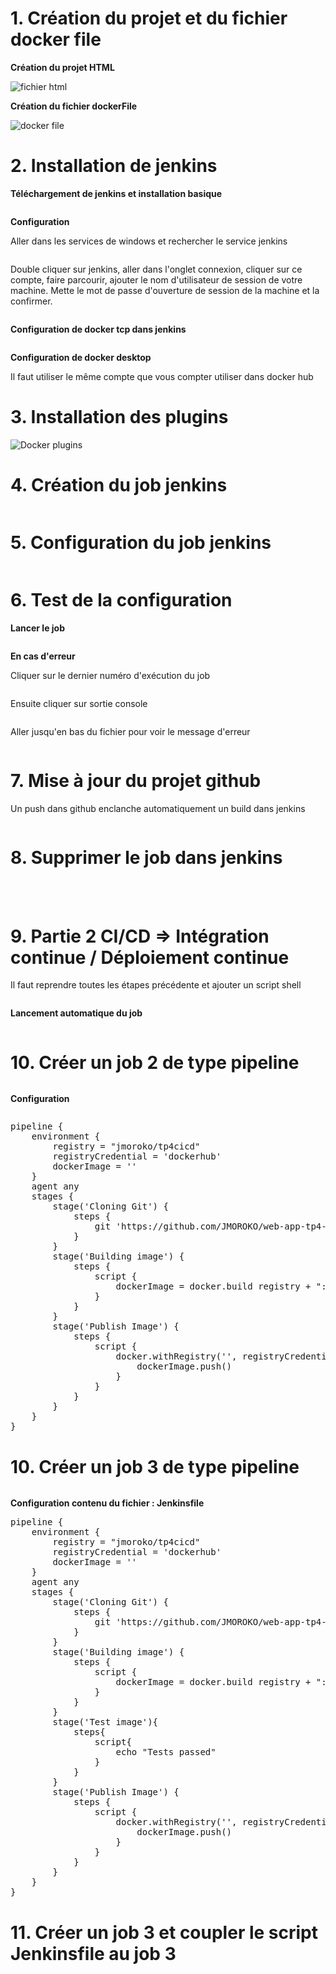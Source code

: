 <h1>1. Création du projet et du fichier docker file</h1>
<p><b>Création du projet HTML</b></p>
<img src="assets/00-fichier-html.png" alt="fichier html">
<P><b>Création du fichier dockerFile</b></P>
<img src="assets/01-fichier-docker-file.png" alt="docker file">
<h1>2. Installation de jenkins</h1>
<p><b>Téléchargement de jenkins et installation basique</b></p>
<img src="assets/02-telecharger-jenkins.png" alt="">
<p><b>Configuration</b></p>
<p>Aller dans les services de windows et rechercher le service jenkins</p>
<img src="assets/03-service-jenkins.png" alt=""> 
<p>Double cliquer sur jenkins, aller dans l'onglet connexion, cliquer sur ce compte, faire parcourir, ajouter le nom d'utilisateur de session de votre machine.
Mette le mot de passe d'ouverture de session de la machine et la confirmer.</p>
<img src="assets/04-jenkins-services.png" alt="">
<p><b>Configuration de docker tcp dans jenkins</b></p>
<img src="assets/06-etape-1.png" alt=""> <br>
<img src="assets/07-etape-2.png" alt=""> 
<p><b>Configuration de docker desktop</b></p>
Il faut utiliser le même compte que vous compter utiliser dans docker hub
<img src="assets/08-docker-desktop-3.png" alt="">
<h1>3. Installation des plugins</h1>
<img src="assets/05-docker-plugins.png" alt="Docker plugins">
<h1>4. Création du job jenkins</h1>
<img src="assets/9-docker-jobetape1.png" alt=""> <br>
<img src="assets/09-docker-job-etape2.png" alt=""> <br>
<h1>5. Configuration du job jenkins</h1>
<img src="assets/9-jenkins-job-config-etape-1.png" alt=""> <br>
<img src="assets/9-jenkins-job-config-etape-2.png" alt=""> <br>
<img src="assets/9-jenkins-job-config-etape-3.png" alt=""> <br>
<img src="assets/9-jenkins-job-config-etape-4.png" alt=""> 
<h1>6. Test de la configuration</h1>
<p><b>Lancer le job</b></p>
<img src="assets/10-lancer-job.png" alt="">
<p><b>En cas d'erreur</b></p>
<p>Cliquer sur le dernier numéro d'exécution du job</p>
<img src="assets/11-cas-erreur.png" alt="">
<p>Ensuite cliquer sur sortie console</p>
<img src="assets/11-sortie-console.png" alt="">
<p>Aller jusqu'en bas du fichier pour voir le message d'erreur</p>
<img src="assets/11-erreur.png" alt="">
<h1>7. Mise à jour du projet github</h1>
<p>Un push dans github enclanche automatiquement un build dans jenkins</p>
<img src="assets/12-build-automatique-jenkins.png" alt=""> <br>
<img src="assets/12-docker-hub.png" alt="">
<h1>8. Supprimer le job dans jenkins</h1>
<img src="assets/13-supprimer.png" alt="">
<br><br><br>
<h1>9. Partie 2 CI/CD => Intégration continue / Déploiement continue</h1>
<p>Il faut reprendre toutes les étapes précédente et ajouter un script shell</p>
<img src="assets/14-build-shell.png" alt=""> <br>
<img src="assets/15-commande-shell.png" alt="">
<p><b>Lancement automatique du job</b></p>
<img src="assets/16-lancement-auto-job.png" alt=""> <br>
<img src="assets/17-docker-image.png" alt=""> <br>
<h1>10. Créer un job 2 de type pipeline</h1>
<img src="assets/18-job2pipeline.png" alt=""> 
<p><b>Configuration</b></p>
<img src="assets/18-config-job2.png" alt="">
<pre>
pipeline {
    environment {
        registry = "jmoroko/tp4cicd"
        registryCredential = 'dockerhub'
        dockerImage = ''
    }
    agent any
    stages {
        stage('Cloning Git') {
            steps {
                git 'https://github.com/JMOROKO/web-app-tp4-docker'
            }
        }
        stage('Building image') {
            steps {
                script {
                    dockerImage = docker.build registry + ":$BUILD_NUMBER"
                }
            }
        }
        stage('Publish Image') {
            steps {
                script {
                    docker.withRegistry('', registryCredential) {
                        dockerImage.push()
                    }
                }
            }
        }
    }
}
</pre>
<h1>10. Créer un job 3 de type pipeline</h1>
<img src="assets/18-job3pipeline.png" alt="">
<p><b>Configuration contenu du fichier : Jenkinsfile </b></p>
<pre>
pipeline {
    environment {
        registry = "jmoroko/tp4cicd"
        registryCredential = 'dockerhub'
        dockerImage = ''
    }
    agent any
    stages {
        stage('Cloning Git') {
            steps {
                git 'https://github.com/JMOROKO/web-app-tp4-docker'
            }
        }
        stage('Building image') {
            steps {
                script {
                    dockerImage = docker.build registry + ":$BUILD_NUMBER"
                }
            }
        }
        stage('Test image'){
            steps{
                script{
                    echo "Tests passed"
                }
            }
        }
        stage('Publish Image') {
            steps {
                script {
                    docker.withRegistry('', registryCredential) {
                        dockerImage.push()
                    }
                }
            }
        }
    }
}
</pre>
<h1>11. Créer un job 3 et coupler le script Jenkinsfile au job 3</h1>
<img src="assets/19-script-path.png" alt=""> <br>
<img src="assets/20-config-jenkins-etape1.png" alt=""> <br>
<img src="assets/20-config-jenkins-etape2.png" alt=""> <br>
